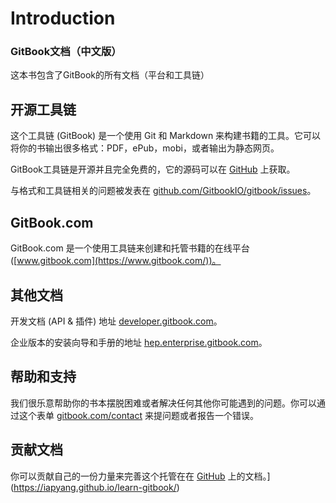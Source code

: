 # Introduction

### GitBook文档（中文版）

这本书包含了GitBook的所有文档（平台和工具链）

## 开源工具链

这个工具链 (GitBook) 是一个使用 Git 和 Markdown 来构建书籍的工具。它可以将你的书输出很多格式：PDF，ePub，mobi，或者输出为静态网页。

GitBook工具链是开源并且完全免费的，它的源码可以在 [GitHub](https://github.com/GitbookIO/gitbook) 上获取。

与格式和工具链相关的问题被发表在 [github.com/GitbookIO/gitbook/issues](https://github.com/GitbookIO/gitbook/issues)。

## GitBook.com

GitBook.com 是一个使用工具链来创建和托管书籍的在线平台 ([www.gitbook.com](https://www.gitbook.com/))。

## 其他文档

开发文档 (API & 插件) 地址 [developer.gitbook.com](http://developer.gitbook.com/)。

企业版本的安装向导和手册的地址 [hep.enterprise.gitbook.com](http://help.enterprise.gitbook.com/)。

## 帮助和支持

我们很乐意帮助你的书本摆脱困难或者解决任何其他你可能遇到的问题。你可以通过这个表单 [gitbook.com/contact](https://www.gitbook.com/contact) 来提问题或者报告一个错误。

## 贡献文档

你可以贡献自己的一份力量来完善这个托管在在 [GitHub](https://github.com/GitbookIO/documentation) 上的文档。](https://iapyang.github.io/learn-gitbook/)
